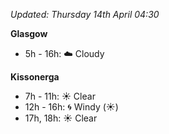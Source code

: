 *Updated: Thursday 14th April 04:30*

**Glasgow**

* 5h - 16h: :cloud: Cloudy

**Kissonerga**

* 7h - 11h: :sunny: Clear
* 12h - 16h: :cyclone: Windy (:sunny:)
* 17h, 18h: :sunny: Clear
